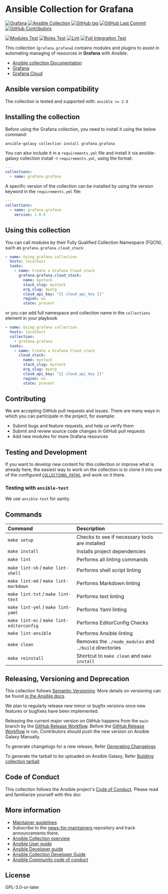 # Ansible Collection for Grafana

[![Grafana](https://img.shields.io/badge/grafana-%23F46800.svg?&logo=grafana&logoColor=white)](https://grafana.com)
[![Ansible Collection](https://img.shields.io/ansible/collection/1935?color=orange&style=flat-square)](https://galaxy.ansible.com/grafana/grafana)
[![GitHub tag](https://img.shields.io/github/tag/grafana/grafana-ansible-collection.svg)](https://github.com/grafana/grafana-ansible-collection/tags)
[![GitHub Last Commit](https://img.shields.io/github/last-commit/grafana/grafana-ansible-collection)](https://github.com/grafana/grafana-ansible-collection/tags)
[![GitHub Contributors](https://img.shields.io/github/contributors/grafana/grafana-ansible-collection)](https://github.com/grafana/grafana-ansible-collection/tags)

[![Modules Test](https://github.com/grafana/grafana-ansible-collection/actions/workflows/modules-test.yml/badge.svg?branch=main)](https://github.com/grafana/grafana-ansible-collection/actions/workflows/modules-test.yml)
[![Roles Test](https://github.com/grafana/grafana-ansible-collection/actions/workflows/roles-test.yml/badge.svg?branch=main)](https://github.com/grafana/grafana-ansible-collection/actions/workflows/roles-test.yml)
[![Lint](https://github.com/grafana/grafana-ansible-collection/actions/workflows/lint.yaml/badge.svg)](https://github.com/grafana/grafana-ansible-collection/actions/workflows/lint.yaml)
[![Full Integration Test](https://github.com/grafana/grafana-ansible-collection/actions/workflows/full-integration-test.yml/badge.svg?branch=main)](https://github.com/grafana/grafana-ansible-collection/actions/workflows/full-integration-test.yml)

This collection (`grafana.grafana`) contains modules and plugins to assist in automating managing of resources in **Grafana** with Ansible.

-   [Ansible collection Documentation](https://docs.ansible.com/ansible/latest/collections/grafana/grafana/)
-   [Grafana](https://grafana.com)
-   [Grafana Cloud](https://grafana.com/products/cloud/)

## Ansible version compatibility

The collection is tested and supported with: `ansible >= 2.9`

## Installing the collection

Before using the Grafana collection, you need to install it using the below command:

```shell
ansible-galaxy collection install grafana.grafana
```

You can also include it in a `requirements.yml` file and install it via ansible-galaxy collection install -r `requirements.yml`, using the format:

```yaml
---
collections:
  - name: grafana.grafana
```

A specific version of the collection can be installed by using the version keyword in the `requirements.yml` file:

```yaml
---
collections:
  - name: grafana.grafana
    version: 1.0.0
```

## Using this collection

You can call modules by their Fully Qualified Collection Namespace (FQCN), such as `grafana.grafana.cloud_stack`:

```yaml
- name: Using grafana collection
  hosts: localhost
  tasks:
    - name: Create a Grafana Cloud stack
      grafana.grafana.cloud_stack:
        name: mystack
        stack_slug: mystack
        org_slug: myorg
        cloud_api_key: "{{ cloud_api_key }}"
        region: eu
        state: present
```

or you can add full namespace and collection name in the `collections` element in your playbook

```yaml
- name: Using grafana collection
  hosts: localhost
  collection:
    - grafana.grafana
  tasks:
    - name: Create a Grafana Cloud stack
      cloud_stack:
        name: mystack
        stack_slug: mystack
        org_slug: myorg
        cloud_api_key: "{{ cloud_api_key }}"
        region: eu
        state: present
```

## Contributing

We are accepting GitHub pull requests and issues. There are many ways in which you can participate in the project, for example:

-   Submit bugs and feature requests, and help us verify them
-   Submit and review source code changes in GitHub pull requests
-   Add new modules for more Grafana resources

## Testing and Development

If you want to develop new content for this collection or improve what is already
here, the easiest way to work on the collection is to clone it into one of the configured
[`COLLECTIONS_PATHS`](https://docs.ansible.com/ansible/latest/reference_appendices/config.html#collections-paths),
and work on it there.

### Testing with `ansible-test`

We use `ansible-test` for sanity.

## Commands

| Command | Description |
| :--- | :----------- |
| `make setup` | Checks to see if necessary tools are installed |
| `make install` | Installs project dependencies |
| `make lint` | Performs all linting commands |
| `make lint-sh` / `make lint-shell` | Performs shell script linting |
| `make lint-md` / `make lint-markdown` | Performs Markdown linting |
| `make lint-txt` / `make lint-text` | Performs text linting |
| `make lint-yml` / `make lint-yaml` | Performs Yaml linting |
| `make lint-ec` / `make lint-editorconfig` | Performs EditorConfig Checks |
| `make lint-ansible` | Performs Ansible linting |
| `make clean` | Removes the `./node_modules` and `./build` directories |
| `make reinstall` | Shortcut to `make clean` and `make install` |

## Releasing, Versioning and Deprecation

This collection follows [Semantic Versioning](https://semver.org/). More details on versioning can be found [in the Ansible docs](https://docs.ansible.com/ansible/latest/dev_guide/developing_collections.html#collection-versions).

We plan to regularly release new minor or bugfix versions once new features or bugfixes have been implemented.

Releasing the current major version on GitHub happens from the `main` branch by the
[GitHub Release Workflow](https://github.com/grafana/grafana-ansible-collection/blob/main/.github/workflows/release.yml).
Before the [GitHub Release Workflow](https://github.com/grafana/grafana-ansible-collection/blob/main/.github/workflows/release.yml)
is run, Contributors should push the new version on Ansible Galaxy Manually.

To generate changelogs for a new release, Refer [Generating Changelogs](https://docs.ansible.com/ansible/latest/dev_guide/developing_collections_changelogs.html#generating-changelogs)

To generate the tarball to be uploaded on Ansible Galaxy, Refer [Building collection tarball](https://docs.ansible.com/ansible/latest/dev_guide/developing_collections_distributing.html#building-your-collection-tarball)

## Code of Conduct

This collection follows the Ansible project's [Code of Conduct](https://docs.ansible.com/ansible/devel/community/code_of_conduct.html).
Please read and familiarize yourself with this doc

## More information

-   [Maintainer guidelines](https://docs.ansible.com/ansible/devel/community/maintainers.html)
-   Subscribe to the [news-for-maintainers](https://github.com/ansible-collections/news-for-maintainers) repository and track announcements there.
-   [Ansible Collection overview](https://github.com/ansible-collections/overview)
-   [Ansible User guide](https://docs.ansible.com/ansible/latest/user_guide/index.html)
-   [Ansible Developer guide](https://docs.ansible.com/ansible/latest/dev_guide/index.html)
-   [Ansible Collection Developer Guide](https://docs.ansible.com/ansible/devel/dev_guide/developing_collections.html)
-   [Ansible Community code of conduct](https://docs.ansible.com/ansible/latest/community/code_of_conduct.html)

## License

GPL-3.0-or-later
